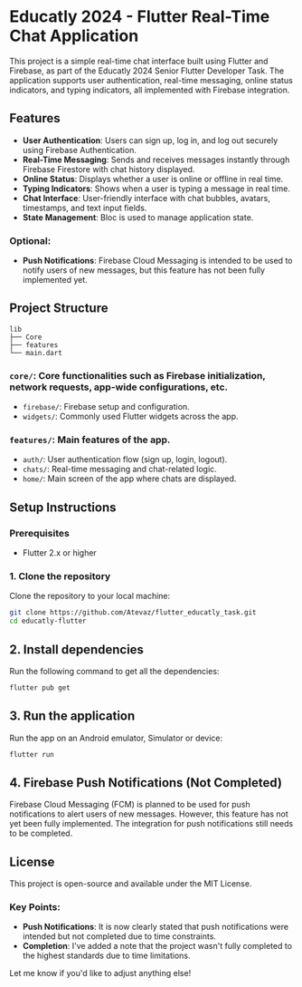 # Educatly 2024 - Flutter Real-Time Chat Application

This project is a simple real-time chat interface built using Flutter and Firebase, as part of the Educatly 2024 Senior Flutter Developer Task. The application supports user authentication, real-time messaging, online status indicators, and typing indicators, all implemented with Firebase integration.

## Features

- **User Authentication**: Users can sign up, log in, and log out securely using Firebase Authentication.
- **Real-Time Messaging**: Sends and receives messages instantly through Firebase Firestore with chat history displayed.
- **Online Status**: Displays whether a user is online or offline in real time.
- **Typing Indicators**: Shows when a user is typing a message in real time.
- **Chat Interface**: User-friendly interface with chat bubbles, avatars, timestamps, and text input fields.
- **State Management**: Bloc is used to manage application state.

### Optional:
- **Push Notifications**: Firebase Cloud Messaging is intended to be used to notify users of new messages, but this feature has not been fully implemented yet.

## Project Structure
```
lib
├── Core
├── features
└── main.dart
```

### `core/`: Core functionalities such as Firebase initialization, network requests, app-wide configurations, etc.
- `firebase/`: Firebase setup and configuration.
- `widgets/`: Commonly used Flutter widgets across the app.

### `features/`: Main features of the app.
- `auth/`: User authentication flow (sign up, login, logout).
- `chats/`: Real-time messaging and chat-related logic.
- `home/`: Main screen of the app where chats are displayed.

## Setup Instructions

### Prerequisites

- Flutter 2.x or higher

### 1. Clone the repository
Clone the repository to your local machine:

```bash
git clone https://github.com/Atevaz/flutter_educatly_task.git
cd educatly-flutter
```

## 2. Install dependencies
Run the following command to get all the dependencies:

```bash
flutter pub get
```
## 3. Run the application
Run the app on an Android emulator, Simulator or device:

```bash
flutter run
```

## 4. Firebase Push Notifications (Not Completed)
Firebase Cloud Messaging (FCM) is planned to be used for push notifications to alert users of new messages. However, this feature has not yet been fully implemented. The integration for push notifications still needs to be completed.

## License
This project is open-source and available under the MIT License.


### Key Points:
- **Push Notifications**: It is now clearly stated that push notifications were intended but not completed due to time constraints.
- **Completion**: I've added a note that the project wasn't fully completed to the highest standards due to time limitations.

Let me know if you'd like to adjust anything else!


